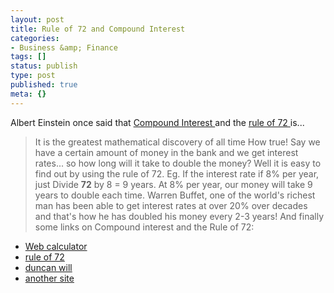 ```yaml
---
layout: post
title: Rule of 72 and Compound Interest
categories:
- Business &amp; Finance
tags: []
status: publish
type: post
published: true
meta: {}
---
```

Albert Einstein once said that [Compound Interest ](http://en.wikipedia.org/wiki/Compound_interest)and the [rule of 72 ](http://en.wikipedia.org/wiki/Rule_of_72)is...

> It is the greatest mathematical discovery of all time
How true! Say we have a certain amount of money in the bank and we get interest rates... so how long will it take to double the money? Well it is easy to find out by using the rule of 72. Eg. If the interest rate if 8% per year, just Divide **72** by 8 = 9 years. At 8% per year, our money will take 9 years to double each time. Warren Buffet, one of the world's richest man has been able to get interest rates at over 20% over decades and that's how he has doubled his money every 2-3 years! And finally some links on Compound interest and the Rule of 72:
- [Web calculator](http://www.moneychimp.com/features/rule72.htm)
- [rule of 72](http://calclab.math.tamu.edu/~fulling/m152/interest.html)
- [duncan will](http://www.duncanwil.co.uk/rule72.html)
- [another site](http://www.willisms.com/archives/2005/03/compound_intere.html)
